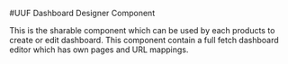 #UUF Dashboard Designer Component

This is the sharable component which can be used by each products to create or edit dashboard. This component contain a full fetch dashboard editor which has own pages and URL mappings. 
